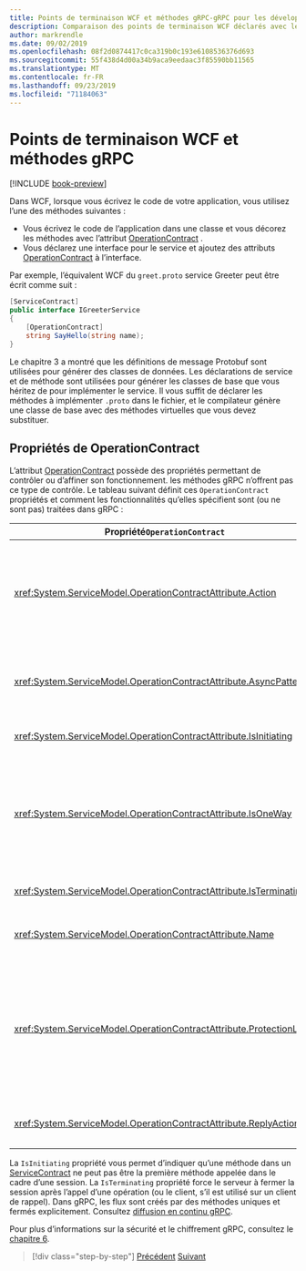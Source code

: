 ```yaml
---
title: Points de terminaison WCF et méthodes gRPC-gRPC pour les développeurs WCF
description: Comparaison des points de terminaison WCF déclarés avec les attributs ServiceContract et OperationContract et les méthodes gRPC déclarées dans Protobuf
author: markrendle
ms.date: 09/02/2019
ms.openlocfilehash: 08f2d0874417c0ca319b0c193e6108536376d693
ms.sourcegitcommit: 55f438d4d00a34b9aca9eedaac3f85590bb11565
ms.translationtype: MT
ms.contentlocale: fr-FR
ms.lasthandoff: 09/23/2019
ms.locfileid: "71184063"
---
```

# <a name="wcf-endpoints-and-grpc-methods"></a>Points de terminaison WCF et méthodes gRPC

[!INCLUDE [book-preview](../../../includes/book-preview.md)]

Dans WCF, lorsque vous écrivez le code de votre application, vous utilisez l’une des méthodes suivantes :

- Vous écrivez le code de l’application dans une classe et vous décorez les méthodes avec l’attribut [OperationContract](xref:System.ServiceModel.OperationContractAttribute) .
- Vous déclarez une interface pour le service et ajoutez des attributs [OperationContract](xref:System.ServiceModel.OperationContractAttribute) à l’interface.

Par exemple, l’équivalent WCF du `greet.proto` service Greeter peut être écrit comme suit :

```csharp
[ServiceContract]
public interface IGreeterService
{
    [OperationContract]
    string SayHello(string name);
}
```

Le chapitre 3 a montré que les définitions de message Protobuf sont utilisées pour générer des classes de données. Les déclarations de service et de méthode sont utilisées pour générer les classes de base que vous héritez de pour implémenter le service. Il vous suffit de déclarer les méthodes à implémenter `.proto` dans le fichier, et le compilateur génère une classe de base avec des méthodes virtuelles que vous devez substituer.

## <a name="operationcontract-properties"></a>Propriétés de OperationContract

L’attribut [OperationContract](xref:System.ServiceModel.OperationContractAttribute) possède des propriétés permettant de contrôler ou d’affiner son fonctionnement. les méthodes gRPC n’offrent pas ce type de contrôle. Le tableau suivant définit ces `OperationContract` propriétés et comment les fonctionnalités qu’elles spécifient sont (ou ne sont pas) traitées dans gRPC :

| Propriété`OperationContract` | gRPC                                             |
| ---------------------------- | ------------------------------------------------ |
| <xref:System.ServiceModel.OperationContractAttribute.Action>             | URI identifiant l’opération. gRPC `package`utilise le nom du `service` et `rpc` `.proto` du fichier. |
| <xref:System.ServiceModel.OperationContractAttribute.AsyncPattern>       | Toutes les méthodes de service `Task` gRPC retournent des objets. |
| <xref:System.ServiceModel.OperationContractAttribute.IsInitiating>       | Voir la remarque ci-dessous. |
| <xref:System.ServiceModel.OperationContractAttribute.IsOneWay>           | Les méthodes gRPC à sens unique `Empty` renvoient des résultats ou utilisent la diffusion en continu du client. |
| <xref:System.ServiceModel.OperationContractAttribute.IsTerminating>      | Voir la remarque ci-dessous. |
| <xref:System.ServiceModel.OperationContractAttribute.Name>               | Lié à SOAP, aucune signification dans gRPC. |
| <xref:System.ServiceModel.OperationContractAttribute.ProtectionLevel>    | Aucun chiffrement de message ; le chiffrement réseau est géré au niveau de la couche de transport (TLS sur HTTP/2). |
| <xref:System.ServiceModel.OperationContractAttribute.ReplyAction>        | Lié à SOAP, aucune signification dans gRPC. |

La `IsInitiating` propriété vous permet d’indiquer qu’une méthode dans un [ServiceContract](xref:System.ServiceModel.ServiceContractAttribute) ne peut pas être la première méthode appelée dans le cadre d’une session. La `IsTerminating` propriété force le serveur à fermer la session après l’appel d’une opération (ou le client, s’il est utilisé sur un client de rappel). Dans gRPC, les flux sont créés par des méthodes uniques et fermés explicitement. Consultez [diffusion en continu gRPC](rpc-types.md#grpc-streaming).

Pour plus d’informations sur la sécurité et le chiffrement gRPC, consultez le [chapitre 6](security.md).

>[!div class="step-by-step"]
>[Précédent](wcf-services-to-grpc-comparison.md)
>[Suivant](wcf-bindings.md)
